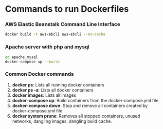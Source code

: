 # Commands to run Dockerfiles

### **AWS Elastic Beanstalk Command Line Interface**
```bash
docker build -t aws-ebcli aws-ebcli --no-cache
```

### **Apache server with php and mysql**
```bash
cd apache_mysql
docker-compose up --build
```

### **Common Docker commands**
1. **docker ps**: Lists all running docker containers
2. **docker ps -a**: Lists all docker containers
3. **docker images**: Lists all images
4. **docker-compose up**: Build containers from the docker-compose.yml file
5. **docker-compose down**: Stop and remove all containers created by docker-compose.yml file
6. **docker system prune**: Removes all stopped containers, unused networks, dangling images, dangling build cache.